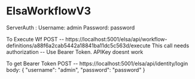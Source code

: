 # ElsaWorkflowV3

ServerAuth : Username: admin
            Password: password

To Execute Wf 
POST -- https://localhost:5001/elsa/api/workflow-definitions/a88f6a2cab5442a18841ba11dc5c563d/execute
  This call needs authorization -- Use Bearer Token. APIKey doesnt work

To get Bearer Token
POST -- https://localhost:5001/elsa/api/identity/login
        body: {
              "username": "admin",
              "password": "password"
              }
